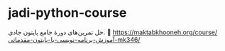 # jadi-python-course
حل تمرین‌های دورهٔ جامع پایتون جادی.
🔗 https://maktabkhooneh.org/course/آموزش-برنامه-نویسی-با-پایتون-مقدماتی-mk346/
